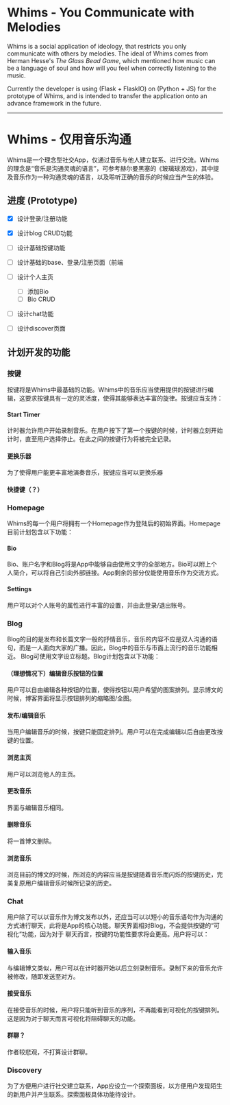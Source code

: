 # Whims - You Communicate with Melodies
Whims is a social application of ideology, that restricts you only communicate with others by melodies. The ideal of Whims
comes from Herman Hesse's *The Glass Bead Game*, which mentioned how music can be a language of soul and how will you feel
when correctly listening to the music.

Currently the developer is using (Flask + FlaskIO) on (Python + JS) for the prototype of Whims, and is intended to transfer the application
onto an advance framework in the future.

-------

# Whims - 仅用音乐沟通
Whims是一个理念型社交App，仅通过音乐与他人建立联系、进行交流。Whims的理念是“音乐是沟通灵魂的语言”，可参考赫尔曼黑塞的《玻璃球游戏》，其中提及音乐作为一种沟通灵魂的语言，以及聆听正确的音乐的时候应当产生的体验。

## 进度 (Prototype)
- [x] 设计登录/注册功能
- [x] 设计blog CRUD功能
- [ ] 设计基础按键功能
- [ ] 设计基础的base、登录/注册页面（前端
- [ ] 设计个人主页
  - [ ] 添加Bio
  - [ ] Bio CRUD
- [ ] 设计chat功能
- [ ] 设计discover页面


## 计划开发的功能

### 按键
按键将是Whims中最基础的功能。Whims中的音乐应当使用提供的按键进行编辑，这要求按键具有一定的灵活度，使得其能够表达丰富的旋律。按键应当支持：
#### Start Timer
计时器允许用户开始录制音乐。在用户按下了第一个按键的时候，计时器立刻开始计时，直至用户选择停止。在此之间的按键行为将被完全记录。
#### 更换乐器
为了使得用户能更丰富地演奏音乐，按键应当可以更换乐器
#### 快捷键（？）


### Homepage
Whims的每一个用户将拥有一个Homepage作为登陆后的初始界面。Homepage目前计划包含以下功能：
#### Bio
Bio、账户名字和Blog将是App中能够自由使用文字的全部地方。Bio可以附上个人简介，可以将自己引向外部链接。App剩余的部分仅能使用音乐作为交流方式。
#### Settings
用户可以对个人账号的属性进行丰富的设置，并由此登录/退出账号。

### Blog
Blog的目的是发布和长篇文字一般的抒情音乐，音乐的内容不应是双人沟通的语句，而是一人面向大家的广播。因此，Blog中的音乐与市面上流行的音乐功能相近。
Blog可使用文字设立标题。Blog计划包含以下功能：
#### （理想情况下）编辑音乐按钮的位置
用户可以自由编辑各种按钮的位置，使得按钮以用户希望的图案排列。显示博文的时候，博客界面将显示按钮排列的缩略图/全图。
#### 发布/编辑音乐
当用户编辑音乐的时候，按键只能固定排列。用户可以在完成编辑以后自由更改按键的位置。
#### 浏览主页
用户可以浏览他人的主页。
#### 更改音乐
界面与编辑音乐相同。
#### 删除音乐
将一首博文删除。
#### 浏览音乐
浏览目前的博文的时候，所浏览的内容应当是按键随着音乐而闪烁的按键历史，完美复原用户编辑音乐时候所记录的历史。

### Chat
用户除了可以以音乐作为博文发布以外，还应当可以以短小的音乐语句作为沟通的方式进行聊天，此将是App的核心功能。聊天界面相对Blog，不会提供按键的“可视化”功能，因为对于
聊天而言，按键的功能性要求将会更高。用户将可以：
#### 输入音乐
与编辑博文类似，用户可以在计时器开始以后立刻录制音乐。录制下来的音乐允许被修改，随即发送至对方。
#### 接受音乐
在接受音乐的时候，用户将只能听到音乐的序列，不再能看到可视化的按键排列。这是因为对于聊天而言可视化将阻碍聊天的功能。
#### 群聊？
作者较悲观，不打算设计群聊。

### Discovery
为了方便用户进行社交建立联系，App应设立一个探索面板，以方便用户发现陌生的新用户并产生联系。探索面板具体功能待设计。